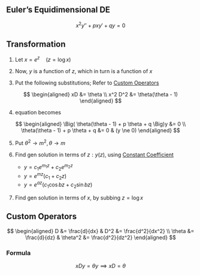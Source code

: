 ## Euler’s Equidimensional DE

$$
x^2 y'' + px y' + qy = 0
$$

## Transformation

1. Let $x = e^z \quad (z = \log x)$

2. Now, $y$ is a function of $z$, which in turn is a function of $x$

3. Put the following substitutions; Refer to [Custom Operators](#Custom-Operators)
   
$$
\begin{aligned}
xD &= \theta \\   x^2 D^2 &= \theta(\theta - 1)
\end{aligned}
$$
   
4. equation becomes

$$
\begin{aligned}
\Big( \theta(\theta - 1) + p \theta + q \Big)y &= 0 \\   \theta(\theta - 1) + p \theta + q &= 0 & (y \ne 0)
\end{aligned}
$$
   
5. Put $\theta^2 \to m^2, \theta \to m$

6. Find gen solution in terms of $z : y(z)$, using [Constant Coefficient](08_Constant_Coefficient.md)

    - $y = c_1 e^{m_1 z} + c_2 e^{m_2 z}$
    - $y = e^{mz}(c_1 + c_2 z)$
    - $y = e^{az}(c_1 \cos bz+ c_2 \sin bz)$

7. Find gen solution in terms of $x$, by subbing $z = \log x$

## Custom Operators

$$
\begin{aligned}
D &= \frac{d}{dx}  &
D^2 &= \frac{d^2}{dx^2} \\
\theta &= \frac{d}{dz}  &
\theta^2 &= \frac{d^2}{dz^2}
\end{aligned}
$$

### Formula

$$
x Dy = \theta y \implies xD = \theta
$$

